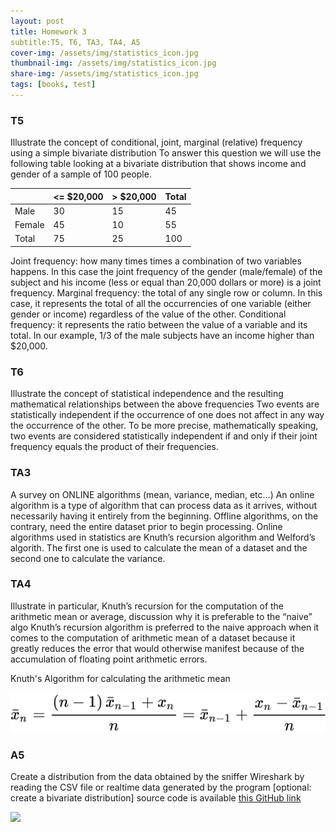 ```yaml
---
layout: post
title: Homework 3
subtitle:T5, T6, TA3, TA4, A5 
cover-img: /assets/img/statistics_icon.jpg
thumbnail-img: /assets/img/statistics_icon.jpg
share-img: /assets/img/statistics_icon.jpg
tags: [books, test]
---
```



### T5 
Illustrate the concept of conditional, joint, marginal (relative) frequency using a simple bivariate distribution
To answer this question we will use the following table looking at a bivariate distribution that shows income and gender of a sample of 100 people.

|        | <= $20,000 | > $20,000 | Total |
|--------|------------|-----------|-------|
| Male   | 30         | 15        | 45    |
| Female | 45         | 10        | 55    |
| Total  | 75         | 25        | 100   |




Joint frequency: how many times times a combination of two variables happens. In this case the joint frequency of the gender (male/female) of the subject and his income (less or equal than 20,000 dollars or more) is a joint frequency.
Marginal frequency: the total of any single row or column. In this case, it represents the total of all the occurrencies of one variable (either gender or income) regardless of the value of the other.
Conditional frequency: it represents the ratio between the value of a variable and its total. In our example, 1/3 of the male subjects have an income higher than $20,000.

### T6
Illustrate the concept of statistical independence and the resulting mathematical relationships between the above frequencies
Two events are statistically independent if the occurrence of one does not affect in any way the occurrence of the other. To be more precise, mathematically speaking, two events are considered statistically independent if and only if their joint frequency equals the product of their frequencies.


### TA3 
A survey on ONLINE algorithms (mean, variance, median, etc…)
An online algorithm is a type of algorithm that can process data as it arrives, without necessarily having it entirely from the beginning. Offline algorithms, on the contrary, need the entire dataset prior to begin processing. Online algorithms used in statistics are Knuth’s recursion algorithm and Welford’s algorith. The first one is used to calculate the mean of a dataset and the second one to calculate the variance.

### TA4 
Illustrate in particular, Knuth’s recursion for the computation of the arithmetic mean or average, discussion why it is preferable to the “naive” algo
Knuth’s recursion algorithm is preferred to the naive approach when it comes to the computation of arithmetic mean of a dataset because it greatly reduces the error that would otherwise manifest because of the accumulation of floating point arithmetic errors.

Knuth's Algorithm for calculating the arithmetic mean

![](/assets/img/Homework3_TA4.png)


### A5
Create a distribution from the data obtained by the sniffer Wireshark by reading the CSV file or realtime data generated by the program
[optional: create a bivariate distribution]
source code is available
[this GitHub link](https://github.com/loris30/StatisticsHomework/)


![](/assets/GIF/Homework3GIF.gif)
